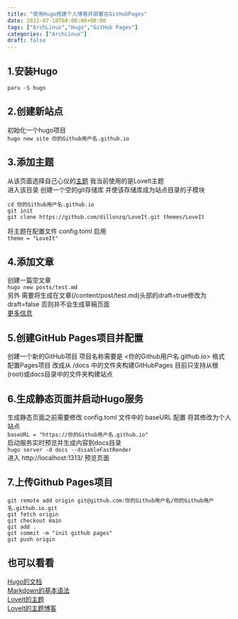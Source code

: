 ```yaml
---
title: "使用Hugo搭建个人博客并部署在GitHubPages"
date: 2022-07-18T08:00:00+08:00
tags: ["ArchLinux","Hugo","GitHub Pages"]
categories: ["ArchLinux"]
draft: false
---
```


## 1.安装Hugo

`paru -S hugo`

## 2.创建新站点

初始化一个hugo项目  
`hugo new site 你的Github用户名.github.io`

## 3.添加主题

从该页面选择自己心仪的[主题](https://themes.gohugo.io/) 我当前使用的是LoveIt主题  
进入该目录 创建一个空的git存储库 并使该存储库成为站点目录的子模块

```
cd 你的Github用户名.github.io
git init
git clone https://github.com/dillonzq/LoveIt.git themes/LoveIt
```

将主题在配置文件 config.toml 启用   
`theme = "LoveIt"`

## 4.添加文章

创建一篇空文章  
`hugo new posts/test.md`  
另外 需要将生成在文章(/content/post/test.md)头部的draft=true修改为draft=false 否则并不会生成草稿页面  
[更多信息](https://gohugo.io/getting-started/usage/#draft-future-and-expired-content)

## 5.创建GitHub Pages项目并配置

创建一个新的GitHub项目 项目名称需要是 <你的Github用户名.github.io> 格式  
配置Pages项目 改成从 /docs 中的文件夹构建GitHubPages 目前只支持从根(root)或docs目录中的文件夹构建站点

## 6.生成静态页面并启动Hugo服务

生成静态页面之前需要修改 config.toml 文件中的 baseURL 配置 将其修改为个人站点  
`baseURL = "https://你的Github用户名.github.io"`  
启动服务实时预览并生成内容到docs目录  
`hugo server -d docs --disableFastRender`  
进入 http://localhost:1313/ 预览页面

## 7.上传Github Pages项目

```
git remote add origin git@github.com:你的Github用户名/你的Github用户名.github.io.git
git fetch origin
git checkout main
git add .
git commit -m "init github pages"
git push origin
```

## 也可以看看

[Hugo的文档](https://gohugo.io/documentation/)  
[Markdown的基本语法](https://www.markdownguide.org/basic-syntax/)  
[LoveIt的主题](https://github.com/dillonzq/LoveIt)  
[LoveIt的主题博客](https://hugoloveit.com/)